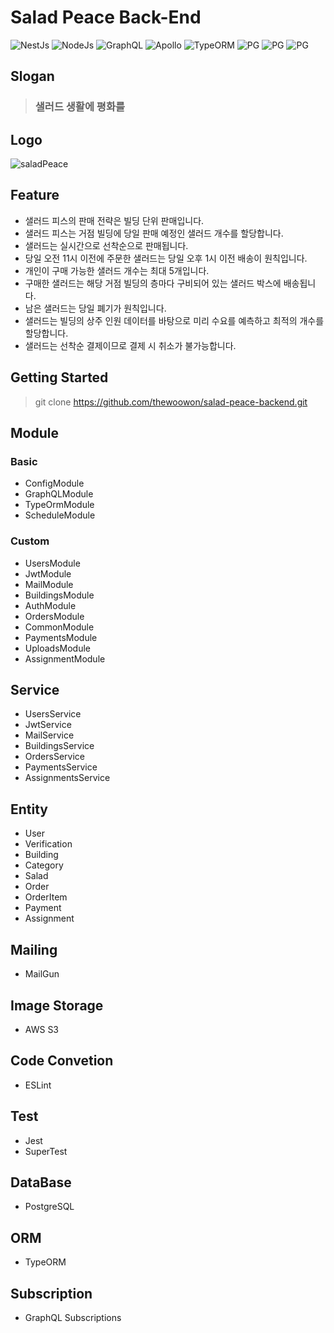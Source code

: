 # Salad Peace Back-End
<p>
  <img src="https://img.shields.io/badge/Node.js-16.13.1-green" alt="NestJs"/>
  <img src="https://img.shields.io/badge/Nest.js-8.2.6-red" alt="NodeJs"/>
  <img src="https://img.shields.io/badge/GraphQL-16.6.0-orange" alt="GraphQL"/>
  <img src="https://img.shields.io/badge/Apollo-3.10.2-blueviolet" alt="Apollo"/>
  <img src="https://img.shields.io/badge/TypeORM-0.3.10-red" alt="TypeORM"/>
  <img src="https://img.shields.io/badge/PG-8.8.0-blue" alt="PG"/>
  <img src="https://img.shields.io/badge/ESLint-8.0.1-green" alt="PG"/>
  <img src="https://img.shields.io/badge/Prettier-2.3.2-green" alt="PG"/>
</p>

## Slogan
> ### 샐러드 생활에 평화를

## Logo
![saladPeace](https://user-images.githubusercontent.com/60413257/203082132-552ff113-f747-46cb-8ecf-6a1a7136c00f.png)

## Feature
- 샐러드 피스의 판매 전략은 빌딩 단위 판매입니다.
- 샐러드 피스는 거점 빌딩에 당일 판매 예정인 샐러드 개수를 할당합니다.
- 샐러드는 실시간으로 선착순으로 판매됩니다.
- 당일 오전 11시 이전에 주문한 샐러드는 당일 오후 1시 이전 배송이 원칙입니다.
- 개인이 구매 가능한 샐러드 개수는 최대 5개입니다.
- 구매한 샐러드는 해당 거점 빌딩의 층마다 구비되어 있는 샐러드 박스에 배송됩니다.
- 남은 샐러드는 당일 폐기가 원칙입니다.
- 샐러드는 빌딩의 상주 인원 데이터를 바탕으로 미리 수요를 예측하고 최적의 개수를 할당합니다.
- 샐러드는 선착순 결제이므로 결제 시 취소가 불가능합니다.

## Getting Started
> git clone https://github.com/thewoowon/salad-peace-backend.git

## Module

### Basic
- ConfigModule
- GraphQLModule
- TypeOrmModule
- ScheduleModule

### Custom
- UsersModule
- JwtModule
- MailModule
- BuildingsModule
- AuthModule
- OrdersModule
- CommonModule
- PaymentsModule
- UploadsModule
- AssignmentModule

## Service
- UsersService
- JwtService
- MailService
- BuildingsService
- OrdersService
- PaymentsService
- AssignmentsService

## Entity
- User
- Verification
- Building
- Category
- Salad
- Order
- OrderItem
- Payment
- Assignment

## Mailing
- MailGun

## Image Storage
- AWS S3

## Code Convetion
- ESLint

## Test
- Jest
- SuperTest

## DataBase
- PostgreSQL

## ORM
- TypeORM

## Subscription
- GraphQL Subscriptions

